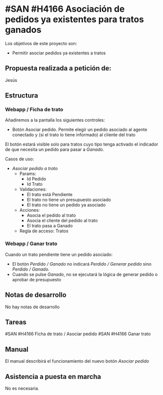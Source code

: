 # #SAN #H4166 Asociación de pedidos ya existentes para tratos ganados

Los objetivos de este proyecto son:
+ Permitir asociar pedidos ya existentes a tratos

## Propuesta realizada a petición de:
Jesús

## Estructura

### Webapp / Ficha de trato
Añadiremos a la pantalla los siguientes controles:
+ Botón Asociar pedido. Permite elegir un pedido asociado al agente conectado y (si el trato lo tiene informado) al cliente del trato

El botón estará visible solo para tratos cuyo tipo tenga activado el indicador de que necesita un pedido para pasar a _Ganado_.

Casos de uso:
* _Asociar pedido a trato_
    * Params:
        * Id Pedido
        * Id Trato
    * Validaciones:
        * El trato está Pendiente
        * El trato no tiene un presupuesto asociado
        * El trato no tiene un pedido ya asociado
    * Acciones:
        * Asocia el pedido al trato
        * Asocia el cliente del pedido al trato
        * El trato pasa a Ganado
    * Regla de acceso: Tratos

### Webapp / Ganar trato
Cuando un trato pendiente tiene un pedido asociado:

+ El botón _Perdido / Ganado_ no indicará _Perdido / Generar pedido_ sino _Perdido / Ganado_.
+ Cuando se pulse _Ganado_, no se ejecutará la lógica de generar pedido o aprobar de presupuesto

## Notas de desarrollo
No hay notas de desarrollo

## Tareas
#SAN #H4166 Ficha de trato / Asociar pedido
#SAN #H4166 Ganar trato

## Manual
El manual describirá el funcionamiento del nuevo botón _Asociar pedido_

## Asistencia a puesta en marcha
No es necesaria.